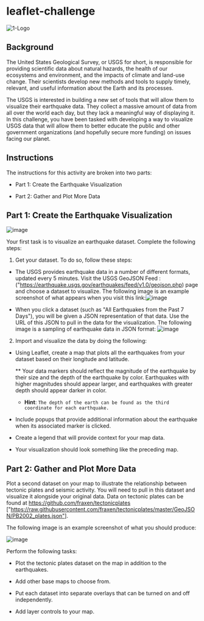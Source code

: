 # leaflet-challenge

![1-Logo](https://user-images.githubusercontent.com/112406455/213352302-7e8b28e7-f59b-44a2-b791-8ba2b545095a.png)

## Background
The United States Geological Survey, or USGS for short, is responsible for providing scientific data about natural hazards, the health of our ecosystems and environment, and the impacts of climate and land-use change. Their scientists develop new methods and tools to supply timely, relevant, and useful information about the Earth and its processes.

The USGS is interested in building a new set of tools that will allow them to visualize their earthquake data. They collect a massive amount of data from all over the world each day, but they lack a meaningful way of displaying it. In this challenge, you have been tasked with developing a way to visualize USGS data that will allow them to better educate the public and other government organizations (and hopefully secure more funding) on issues facing our planet.

## Instructions
The instructions for this activity are broken into two parts:

* Part 1: Create the Earthquake Visualization

* Part 2: Gather and Plot More Data 

## Part 1: Create the Earthquake Visualization

![image](https://github.com/NTHub23/leaflet-challenge/assets/138403390/10ec1aa0-0c20-4864-a7ea-9fe85bf36e11)

Your first task is to visualize an earthquake dataset. Complete the following steps:

1. Get your dataset. To do so, follow these steps:

* The USGS provides earthquake data in a number of different formats, updated every 5 minutes. Visit the USGS GeoJSON Feed : ("https://earthquake.usgs.gov/earthquakes/feed/v1.0/geojson.php) page and choose a dataset to visualize. The following image is an example screenshot of what appears when you visit this link:![image](https://github.com/NTHub23/leaflet-challenge/assets/138403390/7be54770-bcd6-43d9-a68d-546abb2306c5)

* When you click a dataset (such as "All Earthquakes from the Past 7 Days"), you will be given a JSON representation of that data. Use the URL of this JSON to pull in the data for the visualization. The following image is a sampling of earthquake data in JSON format:
![image](https://github.com/NTHub23/leaflet-challenge/assets/138403390/13255588-4a39-427d-b700-c4389c934379)


2.  Import and visualize the data by doing the following:

  * Using Leaflet, create a map that plots all the earthquakes from your dataset based on their longitude and latitude.

    ** Your data markers should reflect the magnitude of the earthquake by their size and the depth of the earthquake by color. Earthquakes with higher magnitudes should appear larger, and earthquakes with greater depth should appear darker in color.

      * **Hint**:  `The depth of the earth can be found as the third coordinate for each earthquake.`

* Include popups that provide additional information about the earthquake when its associated marker is clicked.

* Create a legend that will provide context for your map data.

* Your visualization should look something like the preceding map.

## Part 2: Gather and Plot More Data 
Plot a second dataset on your map to illustrate the relationship between tectonic plates and seismic activity. You will need to pull in this dataset and visualize it alongside your original data. Data on tectonic plates can be found at https://github.com/fraxen/tectonicplates <br> ["https://raw.githubusercontent.com/fraxen/tectonicplates/master/GeoJSON/PB2002_plates.json"].

The following image is an example screenshot of what you should produce:

![image](https://github.com/NTHub23/leaflet-challenge/assets/138403390/9b221b7d-f0bc-4ec8-adab-a41e36e222ff)


Perform the following tasks:

* Plot the tectonic plates dataset on the map in addition to the earthquakes.

* Add other base maps to choose from.

* Put each dataset into separate overlays that can be turned on and off independently.

* Add layer controls to your map.
